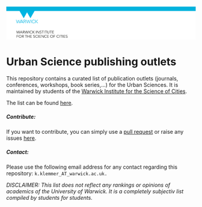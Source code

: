 ![logo](https://github.com/konstantinklemmer/urbanscience/raw/master/logo.PNG)

# Urban Science publishing outlets

This repository contains a curated list of publication outlets (journals, conferences, workshops, book series,...) for the Urban Sciences. It is maintained by students of the [Warwick Institute for the Science of Cities](https://www.wisc.warwick.ac.uk/). 

The list can be found [here](https://github.com/konstantinklemmer/urbanscience/blob/master/list.md).

##### Contribute:
If you want to contribute, you can simply use a [pull request](https://github.com/konstantinklemmer/urbanscience/pulls) or raise any issues [here](https://github.com/konstantinklemmer/urbanscience/issues).

##### Contact:
Please use the following email address for any contact regarding this repository: `k.klemmer_AT_warwick.ac.uk.`

*DISCLAIMER: This list does not reflect any rankings or opinions of academics of the University of Warwick. It is a completely subjectiv list compiled by students for students.*